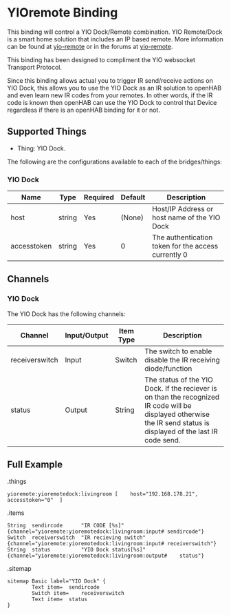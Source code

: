 # YIOremote Binding

This binding will control a YIO Dock/Remote combination. YIO Remote/Dock is a smart home solution that includes an IP based remote. More information can be found at [yio-remote](https://www.yio-remote.com/) or in the forums at [yio-remote](https://community.yio-remote.com/). 

This binding has been designed to compliment the YIO websocket Transport Protocol.

Since this binding allows actual you to trigger IR send/receive actions on YIO Dock, this allows you to use the YIO Dock as an IR solution to openHAB and even learn new IR codes from your remotes. In other words, if the IR code is known then openHAB can use the YIO Dock to control that Device regardless if there is an openHAB binding for it or not.

## Supported Things

* Thing: YIO Dock.

The following are the configurations available to each of the bridges/things:

### YIO Dock

| Name                 	| Type    | Required | Default | Description                                                                                                    |
|-----------------------|---------|----------|---------|----------------------------------------------------------------------------------------------------------------|
| 	host				| string  | Yes      | (None)  | Host/IP Address or host name of the YIO Dock                                                                   |
| 	accesstoken   		| string  | Yes      | 0       | The authentication token for the access currently 0                                                            |
                                                      
## Channels

### YIO Dock

The YIO Dock has the following channels:

| Channel 		     		| Input/Output 	| Item Type    | Description                                                                                																			|
|---------------------------|---------------|--------------|------------------------------------------------------------------------------------------------------------------------------------------------------------------------|
| 	receiverswitch     		| Input         | Switch       | The switch to enable disable the IR receiving diode/function                                 																			|
| 	status			    	| Output        | String       | The status of the YIO Dock. If the reciever is on than the recognized IR code will be displayed otherwise the IR send status is displayed of the last IR code send.	|


## Full Example

.things

```
yioremote:yioremotedock:livingroom [ 	host="192.168.178.21",	accesstoken="0"  ]
```

.items

```
String 	sendircode		"IR CODE [%s]" 			{channel="yioremote:yioremotedock:livingroom:input#	sendircode"}
Switch 	receiverswitch	"IR recieving switch"	{channel="yioremote:yioremotedock:livingroom:input#	receiverswitch"}
String 	status			"YIO Dock status[%s]" 	{channel="yioremote:yioremotedock:livingroom:output#	status"}
```

.sitemap

```
sitemap Basic label="YIO Dock" {
        Text item=	sendircode
        Switch item=	receiverswitch
        Text item=	status
}
```